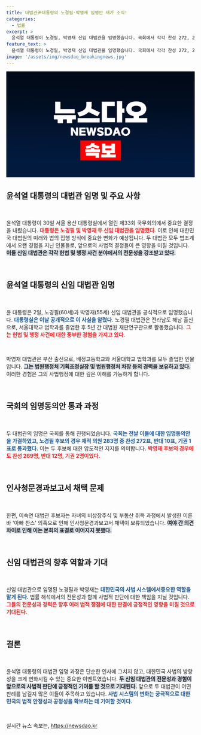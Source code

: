 ```yaml
---
title: 대법관尹대통령의 노경필·박영재 임명안 재가 소식!
categories:
  - 법률
excerpt: >
  윤석열 대통령이 노경필, 박영재 신임 대법관을 임명했습니다. 국회에서 각각 찬성 272, 269표를 얻어 가결된 이번 임명, 두 대법관의 경력과 전문성에 이목이 집중됩니다. 아빠 찬스 논란 속 이숙연 후보는 채택이 보류된 상황, 사법부의 향후 방향에 관심이 쏠립니다.
feature_text: >
  윤석열 대통령이 노경필, 박영재 신임 대법관을 임명했습니다. 국회에서 각각 찬성 272, 269표를 얻어 가결된 이번 임명, 두 대법관의 경력과 전문성에 이목이 집중됩니다. 아빠 찬스 논란 속 이숙연 후보는 채택이 보류된 상황, 사법부의 향후 방향에 관심이 쏠립니다.
image: '/assets/img/newsdao_breakingnews.jpg'
---
```


<p><img src="/assets/img/newsdao_breakingnews.jpg" alt="ontimetimes 속보" /></p>

<h2 data-ke-size="size26">윤석열 대통령의 대법관 임명 및 주요 사항</h2>

<p data-ke-size="size16">&nbsp;</p>

<p>윤석열 대통령이 30일 서울 용산 대통령실에서 열린 제33회 국무회의에서 중요한 결정을 내렸습니다. <b><span style="color: #ee2323;">대통령은 노경필 및 박영재 두 신임 대법관을 임명했다.</span></b> 이로 인해 대한민국 대법원의 미래와 법의 집행 방식에 중요한 변화가 예상됩니다. 두 대법관 모두 법조계에서 오랜 경험을 지닌 인물들로, 앞으로의 사법적 결정들이 큰 영향을 미칠 것입니다. <b><span style="background-color: #21538527;">이들 신임 대법관은 각각 헌법 및 행정 사건 분야에서의 전문성을 강조받고 있다.</span></b> </p>

<p data-ke-size="size16">&nbsp;</p>

<h2 data-ke-size="size26">윤석열 대통령의 신임 대법관 임명</h2>

<p data-ke-size="size16">&nbsp;</p>

<p>윤 대통령은 2일, 노경필(60세)과 박영재(55세) 신임 대법관을 공식적으로 임명했습니다. <b><span style="color: #1a5490;">대통령실은 이날 공개적으로 이 사실을 알렸다.</span></b> 노경필 대법관은 전라남도 해남 출신으로, 서울대학교 법학과를 졸업한 후 5년 간 대법원 재판연구관으로 활동했습니다. <b><span style="color: #ee2323;">그는 헌법 및 행정 사건에 대한 풍부한 경험을 가지고 있다.</span></b></p>

<p data-ke-size="size16">&nbsp;</p>

<p>박영재 대법관은 부산 출신으로, 배정고등학교와 서울대학교 법학과를 모두 졸업한 인물입니다. <b><span style="background-color: #21538527;">그는 법원행정처 기획조정실장 및 법원행정처 차장 등의 경력을 보유하고 있다.</span></b> 이러한 경험은 그의 사법행정에 대한 깊은 이해를 가능하게 합니다. </p>

<p data-ke-size="size16">&nbsp;</p>

<h2 data-ke-size="size26">국회의 임명동의안 통과 과정</h2>

<p data-ke-size="size16">&nbsp;</p>

<p>두 대법관의 임명은 국회를 통해 진행되었습니다. <b><span style="color: #1a5490;">국회는 전날 이들에 대한 임명동의안을 가결하였고, 노경필 후보의 경우 재적 의원 283명 중 찬성 272표, 반대 10표, 기권 1표로 통과했다.</span></b> 이는 두 후보에 대한 압도적인 지지를 의미합니다. <b><span style="color: #ee2323;">박영재 후보의 경우에도 찬성 269명, 반대 12명, 기권 2명이었다.</span></b> </p>

<p data-ke-size="size16">&nbsp;</p>

<h2 data-ke-size="size26">인사청문경과보고서 채택 문제</h2>

<p data-ke-size="size16">&nbsp;</p>

<p>한편, 이숙연 대법관 후보자는 자녀의 비상장주식 및 부동산 취득 과정에서 발생한 이른바 '아빠 찬스' 의혹으로 인해 인사청문경과보고서 채택이 보류되었습니다. <b><span style="background-color: #21538527;">여야 간 의견 차이로 인해 이는 본회의 표결로 이어지지 못했다.</span></b> </p>

<p data-ke-size="size16">&nbsp;</p>

<h2 data-ke-size="size26">신임 대법관의 향후 역할과 기대</h2>

<p data-ke-size="size16">&nbsp;</p>

<p>신임 대법관으로 임명된 노경필과 박영재는 <b><span style="color: #1a5490;">대한민국의 사법 시스템에서중요한 역할을 맡게 된다.</span></b> 법률 해석에서의 전문성과 함께 사법적 판단에 대한 책임을 지닐 것입니다. <b><span style="color: #ee2323;">그들의 전문성과 경력은 향후 여러 법적 쟁점에 대한 판결에 긍정적인 영향을 미칠 것으로 기대된다.</span></b> </p>

<p data-ke-size="size16">&nbsp;</p>

<h2 data-ke-size="size26">결론</h2>

<p data-ke-size="size16">&nbsp;</p>

<p>윤석열 대통령의 대법관 임명 과정은 단순한 인사에 그치지 않고, 대한민국 사법의 방향성을 크게 변화시킬 수 있는 중요한 이벤트였습니다. <b><span style="background-color: #21538527;">두 신임 대법관의 전문성과 경험이 앞으로의 사법적 판단에 긍정적인 기여를 할 것으로 기대된다.</span></b> 앞으로 두 대법관이 어떤 판례를 남길지 많은 이들이 주목하고 있습니다. <b><span style="color: #1a5490;">사법 시스템의 변화는 궁극적으로 대한민국의 법적 안정성과 공정성을 확보하는 데 기여할 것이다.</span></b> </p>

<p data-ke-size="size16">&nbsp;</p>
실시간 뉴스 속보는, <a href="https://newsdao.kr" rel="dofollow">https://newsdao.kr</a>


